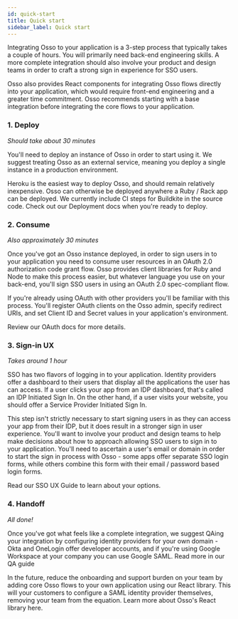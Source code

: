 ```yaml
---
id: quick-start
title: Quick start
sidebar_label: Quick start
---
```


Integrating Osso to your application is a 3-step process that typically takes a couple of hours. You will primarily need back-end engineering skills. A more complete integration should also involve your product and design teams in order to craft a strong sign in experience for SSO users.

Osso also provides React components for integrating Osso flows directly into your application, which would require front-end engineering and a greater time commitment. Osso recommends starting with a base integration before integrating the core flows to your application.

### 1. Deploy
_Should take about 30 minutes_

You'll need to deploy an instance of Osso in order to start using it. We suggest treating Osso as an external service, meaning you deploy a single instance in a production environment.

Heroku is the easiest way to deploy Osso, and should remain relatively inexpensive. Osso can otherwise be deployed anywhere a Ruby / Rack app can be deployed. We currently include CI steps for Buildkite in the source code.
Check out our Deployment docs when you're ready to deploy.

### 2. Consume

_Also approximately 30 minutes_

Once you've got an Osso instance deployed, in order to sign users in to your application you need to consume user resources in an OAuth 2.0 authorization code grant flow. Osso provides client libraries for Ruby and Node to make this process easier, but whatever language you use on your back-end, you'll sign SSO users in using an OAuth 2.0 spec-compliant flow.

If you're already using OAuth with other providers you'll be familiar with this process. You'll register OAuth clients on the Osso admin, specify redirect URIs, and set Client ID and Secret values in your application's environment.

Review our OAuth docs for more details.

### 3. Sign-in UX
_Takes around 1 hour_

SSO has two flavors of logging in to your application. Identity providers offer a dashboard to their users that display all the applications the user has can access. If a user clicks your app from an IDP dashboard, that's called an IDP Initiated Sign In. On the other hand, if a user visits your website, you should offer a Service Provider Initiated Sign In.

This step isn't strictly necessary to start signing users in as they can access your app from their IDP, but it does result in a stronger sign in user experience. You'll want to involve your product and design teams to help make decisions about how to approach allowing SSO users to sign in to your application. You'll need to ascertain a user's email or domain in order to start the sign in process with Osso - some apps offer separate SSO login forms, while others combine this form with their email / password based login forms.

Read our SSO UX Guide to learn about your options.

### 4. Handoff

_All done!_

Once you've got what feels like a complete integration, we suggest QAing your integration by configuring identity providers for your own domain - Okta and OneLogin offer developer accounts, and if you're using Google Workspace at your company you can use Google SAML. Read more in our QA guide

In the future, reduce the onboarding and support burden on your team by adding core Osso flows to your own application using our React library. This will your customers to configure a SAML identity provider themselves, removing your team from the equation. Learn more about Osso's React library here.
